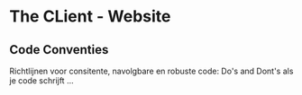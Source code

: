 # The CLient - Website

## Code Conventies

Richtlijnen voor consitente, navolgbare en robuste code:
Do's and Dont's als je code schrijft ... 



<!--
HTML (EJS)
Volgorde van de HTML elementen is hetzelfde als de pagina structuur
-->

<!--
CSS
Volgorde van de CSS komt overeen met de volgorde van de HTML
Orden de CSS is van generiek-naar-specifiek, generieke styling staat bovenaan
-->

